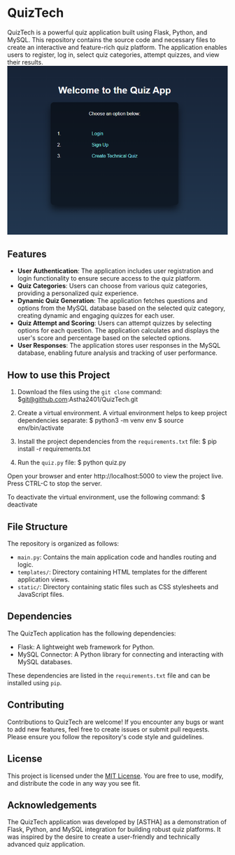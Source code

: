 # QuizTech

QuizTech is a powerful quiz application built using Flask, Python, and MySQL. This repository contains the source code and necessary files to create an interactive and feature-rich quiz platform. The application enables users to register, log in, select quiz categories, attempt quizzes, and view their results.
![Signup Image](screenshots/home.png)


## Features

- **User Authentication**: The application includes user registration and login functionality to ensure secure access to the quiz platform.
- **Quiz Categories**: Users can choose from various quiz categories, providing a personalized quiz experience.
- **Dynamic Quiz Generation**: The application fetches questions and options from the MySQL database based on the selected quiz category, creating dynamic and engaging quizzes for each user.
- **Quiz Attempt and Scoring**: Users can attempt quizzes by selecting options for each question. The application calculates and displays the user's score and percentage based on the selected options.
- **User Responses**: The application stores user responses in the MySQL database, enabling future analysis and tracking of user performance.

## How to use this Project

1. Download the files using the `git clone` command:
$git@github.com:Astha2401/QuizTech.git

2. Create a virtual environment. A virtual environment helps to keep project dependencies separate:
$ python3 -m venv env
$ source env/bin/activate

3. Install the project dependencies from the `requirements.txt` file:
$ pip install -r requirements.txt


4. Run the `quiz.py` file:
$ python quiz.py

Open your browser and enter http://localhost:5000 to view the project live.
Press CTRL-C to stop the server.

To deactivate the virtual environment, use the following command:
$ deactivate


## File Structure

The repository is organized as follows:

- `main.py`: Contains the main application code and handles routing and logic.
- `templates/`: Directory containing HTML templates for the different application views.
- `static/`: Directory containing static files such as CSS stylesheets and JavaScript files.

## Dependencies

The QuizTech application has the following dependencies:

- Flask: A lightweight web framework for Python.
- MySQL Connector: A Python library for connecting and interacting with MySQL databases.

These dependencies are listed in the `requirements.txt` file and can be installed using `pip`.

## Contributing

Contributions to QuizTech are welcome! If you encounter any bugs or want to add new features, feel free to create issues or submit pull requests. Please ensure you follow the repository's code style and guidelines.

## License

This project is licensed under the [MIT License](LICENSE). You are free to use, modify, and distribute the code in any way you see fit.

## Acknowledgements

The QuizTech application was developed by [ASTHA] as a demonstration of Flask, Python, and MySQL integration for building robust quiz platforms. It was inspired by the desire to create a user-friendly and technically advanced quiz application.
   
